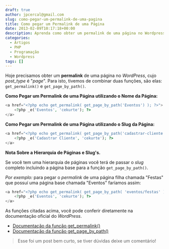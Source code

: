 ```yaml
---
draft: true
author: jpcercal@gmail.com
slug: como-pegar-um-permalink-de-uma-pagina
title: Como pegar um Permalink de uma Página
date: 2013-02-09T10:17:18+00:00
description: Aprenda como obter um permalink de uma página no Wordpress, cujo post_type é "page". Combinando as funções get_permalink() e get_page_by_path().
categories:
  - Artigos
  - PHP
  - Programação
  - Wordpress
tags: []
---
```


Hoje precisamos obter um **permalink** de uma página no _WordPress_, cujo _post_type_ é "_page_". Para isto, tivemos de combinar duas funções, são elas: `get_permalink()` e `get_page_by_path()`.

**Como Pegar um Permalink de uma Página utilizando o Nome da Página:**

```php
<a href="<?php echo get_permalink( get_page_by_path('Eventos') ); ?>">
    <?php _e('Eventos', 'cekurte'); ?>
</a>
```

**Como Pegar um Permalink de uma Página utilizando o Slug da Página:**

```php
<a href="<?php echo get_permalink( get_page_by_path('cadastrar-cliente') ); ?>">
    <?php _e('Cadastrar Cliente', 'cekurte'); ?>
</a>
```

**Nota Sobre a Hierarquia de Páginas e Slug's.**

Se você tem uma hierarquia de páginas você terá de passar o _slug_ completo incluindo a página base para a função `get_page_by_path()`.

_Por exemplo:_ para pegar o _permalink_ de uma página filha chamada "Festas" que possuí uma página base chamada "Eventos" faríamos assim:

```php
<a href="<?php echo get_permalink( get_page_by_path( 'eventos/festas' ) ) ?>">
    <?php _e('Eventos', 'cekurte'); ?>
</a>
```

As funções citadas acima, você pode conferir diretamente na documentação oficial do _WordPress_.

* [Documentação da função get_permalink()](http://codex.wordpress.org/Function_Reference/get_permalink "Documentação da função get_permalink()")
* [Documentação da função get_page_by_path()](http://codex.wordpress.org/Function_Reference/get_page_by_path "Documentação da função get_page_by_path()")

> Esse foi um post bem curto, se tiver dúvidas deixe um comentário!
